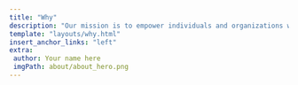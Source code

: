 ```yaml
---
title: "Why"
description: "Our mission is to empower individuals and organizations with secure, private, and autonomous access to computing resources, ensuring fair cloud access for everyone." # quotation marks to allow colons where used
template: "layouts/why.html"
insert_anchor_links: "left"
extra:
 author: Your name here
 imgPath: about/about_hero.png
---
```












<style>


.rounded_img img {
 border-radius: 8px;
}


.person img{
 border-radius: 100%;
 max-width:100px;
 }


.myscale{
 transition: transform .5s;
}


.myscale:hover{
 transform: scale(1.2);
 background-color: whitesmoke;
}


.road_border{
  
     border-left: 1px solid rgb(156, 156, 156);


   }


 .white-gray{
  color: #9f9f9f;
}


 </style>